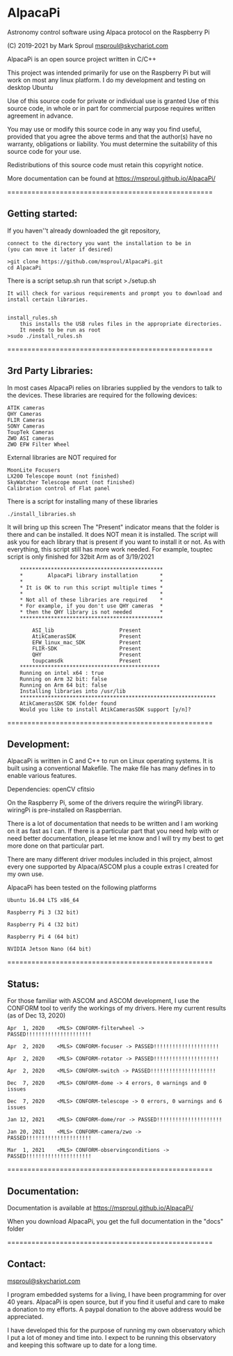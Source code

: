 # AlpacaPi
Astronomy control software using Alpaca protocol on the Raspberry Pi

(C) 2019-2021 by Mark Sproul msproul@skychariot.com

AlpacaPi is an open source project written in C/C++

This project was intended primarily for use on the Raspberry Pi but will work
on most any linux platform.  I do my development and testing on desktop Ubuntu

Use of this source code for private or individual use is granted
Use of this source code, in whole or in part for commercial purpose requires
written agreement in advance.

You may use or modify this source code in any way you find useful, provided
that you agree the above terms and that the author(s) have no warranty, obligations or liability.
You must determine the suitability of this source code for your use.

Redistributions of this source code must retain this copyright notice.


More documentation can be found at  https://msproul.github.io/AlpacaPi/

===================================================

## Getting started:

If you haven''t already downloaded the git repository,

	connect to the directory you want the installation to be in
	(you can move it later if desired)

	>git clone https://github.com/msproul/AlpacaPi.git
    cd AlpacaPi


There is a script setup.sh
run that script
	>./setup.sh

	It will check for various requirements and prompt you to download and install certain libraries.


	install_rules.sh
		this installs the USB rules files in the appropriate directories.
		It needs to be run as root
	>sudo ./install_rules.sh


===================================================

## 3rd Party Libraries:

In most cases AlpacaPi relies on libraries supplied by the vendors to talk to the devices.
These libraries are required for the following devices:

	ATIK cameras
	QHY Cameras
	FLIR Cameras
	SONY Cameras
	ToupTek Cameras
	ZWO ASI cameras
	ZWO EFW Filter Wheel

External libraries are NOT required for

	MoonLite Focusers
	LX200 Telescope mount (not finished)
	SkyWatcher Telescope mount (not finished)
	Calibration control of Flat panel


There is a script for installing many of these libraries

	./install_libraries.sh
It will bring up this screen
The "Present" indicator means that the folder is there and can be installed.
It does NOT mean it is installed.  The script will ask you for each library
that is present if you want to install it or not.
As with everything, this script still has more work needed.
For example, touptec script is only finished for 32bit Arm as of 3/19/2021


		**********************************************
		*        AlpacaPi library installation       *
		*                                            *
		* It is OK to run this script multiple times *
		*                                            *
		* Not all of these libraries are required    *
		* For example, if you don't use QHY cameras  *
		* then the QHY library is not needed         *
		**********************************************

			ASI_lib                 	Present
			AtikCamerasSDK          	Present
			EFW_linux_mac_SDK       	Present
			FLIR-SDK                	Present
			QHY                     	Present
			toupcamsdk              	Present
		*********************************************
		Running on intel x64 : true
		Running on Arm 32 bit: false
		Running on Arm 64 bit: false
		Installing libraries into /usr/lib
		***************************************************************
		AtikCamerasSDK SDK folder found
		Would you like to install AtikCamerasSDK support [y/n]?



===================================================

## Development:

AlpacaPi is written in C and C++ to run on Linux operating systems.
It is built using a conventional Makefile.
The make file has many defines in to enable various features.

Dependencies:
	openCV
	cfitsio

On the Raspberry Pi, some of the drivers require the wiringPi library.
wiringPi is pre-installed on Raspberrian.


There is a lot of documentation that needs to be written and I am working on it
as fast as I can.  If there is a particular part that you need help with or
need better documentation, please let me know and I will try my best to get
more done on that particular part.

There are many different driver modules included in this project, almost every one supported by
Alpaca/ASCOM plus a couple extras I created for my own use.

AlpacaPi has been tested on the following platforms

	Ubuntu 16.04 LTS x86_64

	Raspberry Pi 3 (32 bit)

	Raspberry Pi 4 (32 bit)

	Raspberry Pi 4 (64 bit)

	NVIDIA Jetson Nano (64 bit)

===================================================

## Status:

For those familiar with ASCOM and ASCOM development, I use the CONFORM tool to
verify the workings of my drivers.  Here my current results
(as of Dec 13, 2020)

	Apr  1,	2020	<MLS> CONFORM-filterwheel -> PASSED!!!!!!!!!!!!!!!!!!!!!

	Apr  2,	2020	<MLS> CONFORM-focuser -> PASSED!!!!!!!!!!!!!!!!!!!!!

	Apr  2,	2020	<MLS> CONFORM-rotator -> PASSED!!!!!!!!!!!!!!!!!!!!!

	Apr  2,	2020	<MLS> CONFORM-switch -> PASSED!!!!!!!!!!!!!!!!!!!!!

	Dec  7,	2020	<MLS> CONFORM-dome -> 4 errors, 0 warnings and 0 issues

	Dec  7,	2020	<MLS> CONFORM-telescope -> 0 errors, 0 warnings and 6 issues

	Jan 12,	2021	<MLS> CONFORM-dome/ror -> PASSED!!!!!!!!!!!!!!!!!!!!!

	Jan 20,	2021	<MLS> CONFORM-camera/zwo -> PASSED!!!!!!!!!!!!!!!!!!!!!

	Mar  1,	2021	<MLS> CONFORM-observingconditions -> PASSED!!!!!!!!!!!!!!!!!!!!!


===================================================

## Documentation:

Documentation is available at https://msproul.github.io/AlpacaPi/

When you download AlpacaPi, you get the full documentation in the "docs" folder

===================================================


## Contact:

msproul@skychariot.com

I program embedded systems for a living, I have been programming for over 40 years.
AlpacaPi is open source, but if you find it useful and care to make a donation to my efforts.
A paypal donation to the above address would be appreciated.

I have developed this for the purpose of running my own observatory which I put a lot of money
and time into.
I expect to be running this observatory and keeping this software up to date for a long time.



